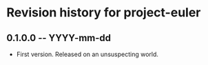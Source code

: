 # Revision history for project-euler

## 0.1.0.0  -- YYYY-mm-dd

* First version. Released on an unsuspecting world.
